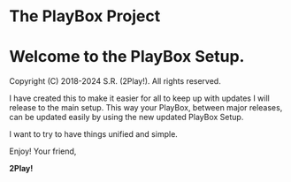 # The PlayBox Project
# Welcome to the PlayBox Setup.
Copyright (C) 2018-2024 S.R. (2Play!). All rights reserved.

I have created this to make it easier for all to keep up with updates I will release to the main setup.
This way your PlayBox, between major releases, can be updated easily by using the new updated PlayBox Setup.

I want to try to have things unified and simple.

Enjoy!
Your friend,

**2Play!**
